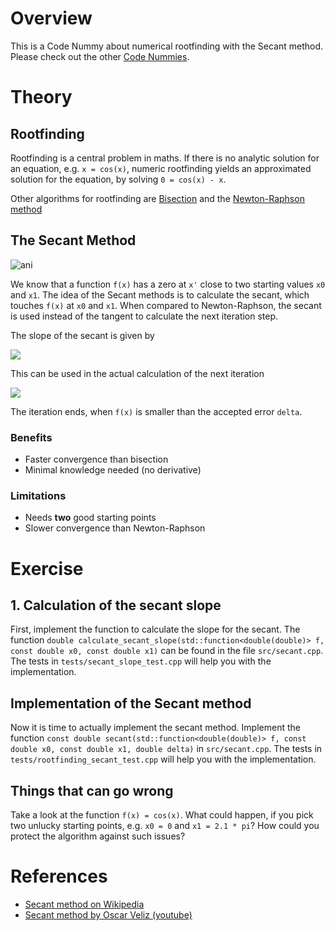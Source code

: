 # Overview

This is a Code Nummy about numerical rootfinding with the Secant method. Please check out the
other [Code Nummies](https://github.com/Laguna1989/CodeNummies_Overview).

# Theory

## Rootfinding

Rootfinding is a central problem in maths. If there is no analytic solution for an equation, e.g. `x = cos(x)`, numeric
rootfinding yields an approximated solution for the equation, by solving `0 = cos(x) - x`.

Other algorithms for rootfinding
are [Bisection](https://github.com/Laguna1989/CodeKata_Numerics_RootFindingWithBisection) and
the [Newton-Raphson method](https://github.com/Laguna1989/CodeKata_Numerics_RootFindingWithNewtonRaphson)

## The Secant Method

![ani](https://user-images.githubusercontent.com/2394228/128999088-339f6a65-aa3e-4026-bca4-59eadbf87635.gif)

We know that a function `f(x)` has a zero at `x'` close to two starting values `x0` and `x1`. The idea of the Secant
methods is to calculate the secant, which touches `f(x)` at `x0` and `x1`. When compared to Newton-Raphson, the secant
is used instead of the tangent to calculate the next iteration step.

The slope of the secant is given by

<img src="https://render.githubusercontent.com/render/math?math=d(x_0%2C%20x_1)%20%3D%20%5Cfrac%7Bf(x_1)%20-%20f(x_0)%7D%7Bx_1-x_0%7D">


This can be used in the actual calculation of the next iteration

<img src="https://render.githubusercontent.com/render/math?math=x_2%20%3D%20x_1%20-%20%5Cfrac%7Bf(x_1)%7D%7Bd(x_0%2C%20x_1)%7D">


The iteration ends, when `f(x)` is smaller than the accepted error `delta`.

### Benefits

* Faster convergence than bisection
* Minimal knowledge needed (no derivative)

### Limitations

* Needs **two** good starting points
* Slower convergence than Newton-Raphson

# Exercise

## 1. Calculation of the secant slope

First, implement the function to calculate the slope for the secant. The
function `double calculate_secant_slope(std::function<double(double)> f, const double x0, const double x1)` can be found
in the file `src/secant.cpp`. The tests in `tests/secant_slope_test.cpp` will help you with the implementation.

## Implementation of the Secant method

Now it is time to actually implement the secant method. Implement the
function `const double secant(std::function<double(double)> f, const double x0, const double x1, double delta)`
in `src/secant.cpp`. The tests in `tests/rootfinding_secant_test.cpp` will help you with the implementation.

## Things that can go wrong

Take a look at the function `f(x) = cos(x)`. What could happen, if you pick two unlucky starting points, e.g. `x0 = 0`
and `x1 = 2.1 * pi`? How could you protect the algorithm against such issues?

# References

* [Secant method on Wikipedia](https://en.wikipedia.org/wiki/Secant_method)
* [Secant method by Oscar Veliz (youtube)](https://www.youtube.com/watch?v=_MfjXOLUnyw&ab_channel=OscarVeliz)
